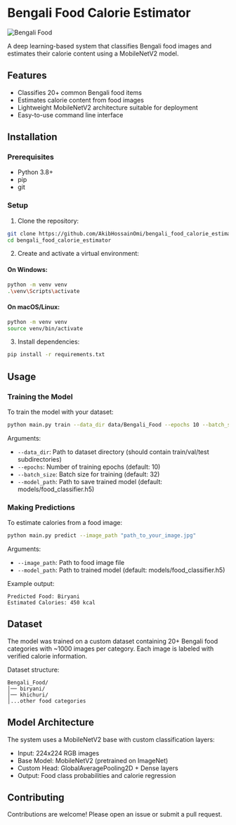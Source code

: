 # Bengali Food Calorie Estimator

![Bengali Food](https://d4t7t8y8xqo0t.cloudfront.net/app/resized/1080X/eazytrendz/3108/trend20210413160402.jpg)

A deep learning-based system that classifies Bengali food images and estimates their calorie content using a MobileNetV2 model.

## Features

- Classifies 20+ common Bengali food items
- Estimates calorie content from food images
- Lightweight MobileNetV2 architecture suitable for deployment
- Easy-to-use command line interface

## Installation

### Prerequisites
- Python 3.8+
- pip
- git

### Setup

1. Clone the repository:
```bash
git clone https://github.com/AkibHossainOmi/bengali_food_calorie_estimator
cd bengali_food_calorie_estimator
```

2. Create and activate a virtual environment:

#### On Windows:
```bash
python -m venv venv
.\venv\Scripts\activate
```
#### On macOS/Linux:
```bash
python -m venv venv
source venv/bin/activate
```

3. Install dependencies:
```bash
pip install -r requirements.txt
```

## Usage

### Training the Model

To train the model with your dataset:
```bash
python main.py train --data_dir data/Bengali_Food --epochs 10 --batch_size 32
```

Arguments:
- `--data_dir`: Path to dataset directory (should contain train/val/test subdirectories)
- `--epochs`: Number of training epochs (default: 10)
- `--batch_size`: Batch size for training (default: 32)
- `--model_path`: Path to save trained model (default: models/food_classifier.h5)

### Making Predictions

To estimate calories from a food image:
```bash
python main.py predict --image_path "path_to_your_image.jpg"
```

Arguments:
- `--image_path`: Path to food image file
- `--model_path`: Path to trained model (default: models/food_classifier.h5)

Example output:
```
Predicted Food: Biryani
Estimated Calories: 450 kcal
```

## Dataset

The model was trained on a custom dataset containing 20+ Bengali food categories with ~1000 images per category. Each image is labeled with verified calorie information.

Dataset structure:
```
Bengali_Food/
│── biryani/
│── khichuri/
│...other food categories

```

## Model Architecture

The system uses a MobileNetV2 base with custom classification layers:
- Input: 224x224 RGB images
- Base Model: MobileNetV2 (pretrained on ImageNet)
- Custom Head: GlobalAveragePooling2D + Dense layers
- Output: Food class probabilities and calorie regression

## Contributing

Contributions are welcome! Please open an issue or submit a pull request.
